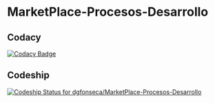# MarketPlace-Procesos-Desarrollo
## Codacy
[![Codacy Badge](https://app.codacy.com/project/badge/Grade/ebdd21fc243c440eae0029a5bb6d1851)](https://www.codacy.com/gh/dgfonseca/MarketPlace-Procesos-Desarrollo/dashboard?utm_source=github.com&amp;utm_medium=referral&amp;utm_content=dgfonseca/MarketPlace-Procesos-Desarrollo&amp;utm_campaign=Badge_Grade)

## Codeship
[![Codeship Status for dgfonseca/MarketPlace-Procesos-Desarrollo](https://app.codeship.com/projects/01a1ddd2-746e-42de-88c9-b2c763dacf20/status?branch=master)](https://app.codeship.com/projects/443814)
